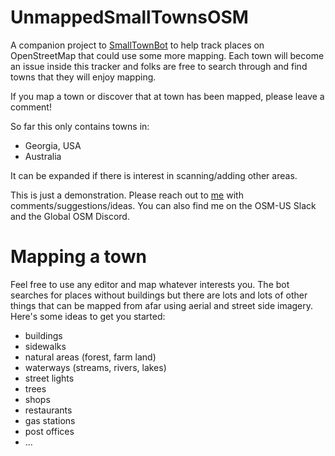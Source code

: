 # UnmappedSmallTownsOSM
A companion project to [SmallTownBot](https://en.osm.town/@SmallTownUSA) to help track places on OpenStreetMap that could use some more mapping. Each town will become an issue inside this tracker and folks are free to search through and find towns that they will enjoy mapping.

If you map a town or discover that at town has been mapped, please leave a comment!

So far this only contains towns in:

* Georgia, USA
* Australia

It can be expanded if there is interest in scanning/adding other areas.

This is just a demonstration. Please reach out to [me](https://en.osm.town/@watmildon) with comments/suggestions/ideas. You can also find me on the OSM-US Slack and the Global OSM Discord.

# Mapping a town
Feel free to use any editor and map whatever interests you. The bot searches for places without buildings but there are lots and lots of other things that can be mapped from afar using aerial and street side imagery. Here's some ideas to get you started:

* buildings
* sidewalks
* natural areas (forest, farm land)
* waterways (streams, rivers, lakes)
* street lights
* trees
* shops
* restaurants
* gas stations
* post offices
* ...
